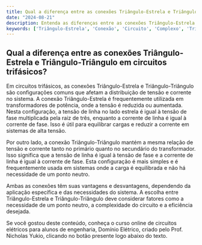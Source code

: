 ```yaml
---
title: Qual a diferença entre as conexões Triângulo-Estrela e Triângulo-Triângulo em circuitos trifásicos?
date: "2024-08-21"
description: Entenda as diferenças entre as conexões Triângulo-Estrela e Triângulo-Triângulo em circuitos trifásicos.
keywords: ['Triângulo-Estrela', 'Conexão', 'Circuito', 'Complexo', 'Triângulo-Triângulo', 'Fator', 'Tensão']
---
```


## Qual a diferença entre as conexões Triângulo-Estrela e Triângulo-Triângulo em circuitos trifásicos?

Em circuitos trifásicos, as conexões Triângulo-Estrela e Triângulo-Triângulo são configurações comuns que afetam a distribuição de tensão e corrente no sistema. A conexão Triângulo-Estrela é frequentemente utilizada em transformadores de potência, onde a tensão é reduzida ou aumentada. Nesta configuração, a tensão de linha no lado estrela é igual à tensão de fase multiplicada pela raiz de três, enquanto a corrente de linha é igual à corrente de fase. Isso é útil para equilibrar cargas e reduzir a corrente em sistemas de alta tensão.

Por outro lado, a conexão Triângulo-Triângulo mantém a mesma relação de tensão e corrente tanto no primário quanto no secundário do transformador. Isso significa que a tensão de linha é igual à tensão de fase e a corrente de linha é igual à corrente de fase. Esta configuração é mais simples e é frequentemente usada em sistemas onde a carga é equilibrada e não há necessidade de um ponto neutro.

Ambas as conexões têm suas vantagens e desvantagens, dependendo da aplicação específica e das necessidades do sistema. A escolha entre Triângulo-Estrela e Triângulo-Triângulo deve considerar fatores como a necessidade de um ponto neutro, a complexidade do circuito e a eficiência desejada.

Se você gostou deste conteúdo, conheça o curso online de circuitos elétricos para alunos de engenharia, Domínio Elétrico, criado pelo Prof. Nicholas Yukio, clicando no botão presente logo abaixo do texto.